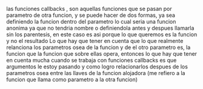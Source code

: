 las funciones callbacks , son aquellas funciones que se pasan por parametro de otra funcion,
y se puede hacer de dos formas, ya sea definiendo la funcion dentro del parametro lo cual seria una funcion anonima ya que no tendria nombre
o definiendola antes y despues llamarla sin los parentesis, en este caso es asi porque lo que queremos es la funcion y no el resultado
Lo que hay que tener en cuenta que lo que realmente relanciona los parametros osea de la funcion y de el otro parametro es, la funcion que la funcion que sobre ellas opera, entonces lo que hay que tener en cuenta mucha cuando se trabaja con funciones callbacks es que argumentos le estoy pasando y como logro relacionarlos despues de los parametros osea entre las llaves de la funcion alojadora (me refiero a la funcion que llama como parametro a la otra funcion)